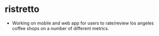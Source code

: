 # ristretto
- Working on mobile and web app for users to rate/review los angeles coffee shops on a number of different metrics.
